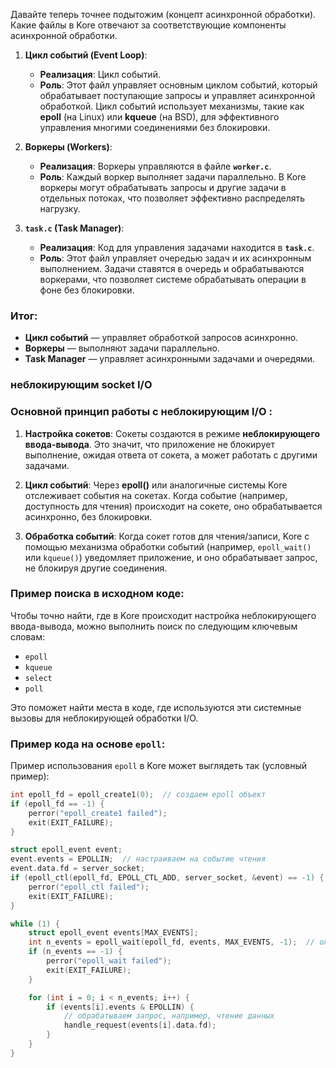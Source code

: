 Давайте теперь точнее подытожим (концепт асинхронной обработки).
Какие файлы в Kore отвечают за соответствующие компоненты асинхронной обработки.

1. **Цикл событий (Event Loop)**:
    - **Реализация**: Цикл событий.
    - **Роль**: Этот файл управляет основным циклом событий, который обрабатывает поступающие запросы и управляет асинхронной обработкой. Цикл событий использует механизмы, такие как **epoll** (на Linux) или **kqueue** (на BSD), для эффективного управления многими соединениями без блокировки.

2. **Воркеры (Workers)**:
    - **Реализация**: Воркеры управляются в файле **`worker.c`**.
    - **Роль**: Каждый воркер выполняет задачи параллельно. В Kore воркеры могут обрабатывать запросы и другие задачи в отдельных потоках, что позволяет эффективно распределять нагрузку.

3. **`task.c` (Task Manager)**:
    - **Реализация**: Код для управления задачами находится в **`task.c`**.
    - **Роль**: Этот файл управляет очередью задач и их асинхронным выполнением. Задачи ставятся в очередь и обрабатываются воркерами, что позволяет системе обрабатывать операции в фоне без блокировки.

### Итог:
- **Цикл событий** — управляет обработкой запросов асинхронно.
- **Воркеры** — выполняют задачи параллельно.
- **Task Manager** — управляет асинхронными задачами и очередями.


### неблокирующим socket I/O  ###

### Основной принцип работы с неблокирующим I/O :
1. **Настройка сокетов**: Сокеты создаются в режиме **неблокирующего ввода-вывода**. Это значит, что приложение не блокирует выполнение, ожидая ответа от сокета, а может работать с другими задачами.

2. **Цикл событий**: Через **epoll()** или аналогичные системы Kore отслеживает события на сокетах. Когда событие (например, доступность для чтения) происходит на сокете, оно обрабатывается асинхронно, без блокировки.

3. **Обработка событий**: Когда сокет готов для чтения/записи, Kore с помощью механизма обработки событий (например, `epoll_wait()` или `kqueue()`) уведомляет приложение, и оно обрабатывает запрос, не блокируя другие соединения.

### Пример поиска в исходном коде:
Чтобы точно найти, где в Kore происходит настройка неблокирующего ввода-вывода, можно выполнить поиск по следующим ключевым словам:

- `epoll`
- `kqueue`
- `select`
- `poll`

Это поможет найти места в коде, где используются эти системные вызовы для неблокирующей обработки I/O.

### Пример кода на основе `epoll`:
Пример использования `epoll` в Kore может выглядеть так (условный пример):

```c
int epoll_fd = epoll_create1(0);  // создаем epoll объект
if (epoll_fd == -1) {
    perror("epoll_create1 failed");
    exit(EXIT_FAILURE);
}

struct epoll_event event;
event.events = EPOLLIN;  // настраиваем на событие чтения
event.data.fd = server_socket;
if (epoll_ctl(epoll_fd, EPOLL_CTL_ADD, server_socket, &event) == -1) {
    perror("epoll_ctl failed");
    exit(EXIT_FAILURE);
}

while (1) {
    struct epoll_event events[MAX_EVENTS];
    int n_events = epoll_wait(epoll_fd, events, MAX_EVENTS, -1);  // ожидаем событий
    if (n_events == -1) {
        perror("epoll_wait failed");
        exit(EXIT_FAILURE);
    }

    for (int i = 0; i < n_events; i++) {
        if (events[i].events & EPOLLIN) {
            // обрабатываем запрос, например, чтение данных
            handle_request(events[i].data.fd);
        }
    }
}
```
